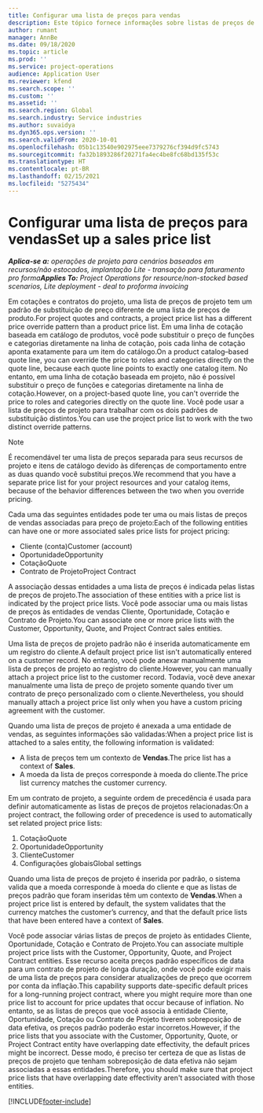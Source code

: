 ```yaml
---
title: Configurar uma lista de preços para vendas
description: Este tópico fornece informações sobre listas de preços de vendas para precificação de projetos.
author: rumant
manager: AnnBe
ms.date: 09/18/2020
ms.topic: article
ms.prod: ''
ms.service: project-operations
audience: Application User
ms.reviewer: kfend
ms.search.scope: ''
ms.custom: ''
ms.assetid: ''
ms.search.region: Global
ms.search.industry: Service industries
ms.author: suvaidya
ms.dyn365.ops.version: ''
ms.search.validFrom: 2020-10-01
ms.openlocfilehash: 05b1c13540e902975eee7379276cf394d9fc5743
ms.sourcegitcommit: fa32b1893286f20271fa4ec4be8fc68bd135f53c
ms.translationtype: HT
ms.contentlocale: pt-BR
ms.lasthandoff: 02/15/2021
ms.locfileid: "5275434"
---
```

# <a name="set-up-a-sales-price-list"></a><span data-ttu-id="3ebc2-103">Configurar uma lista de preços para vendas</span><span class="sxs-lookup"><span data-stu-id="3ebc2-103">Set up a sales price list</span></span>

<span data-ttu-id="3ebc2-104">_**Aplica-se a:** operações de projeto para cenários baseados em recursos/não estocados, implantação Lite - transação para faturamento pro forma_</span><span class="sxs-lookup"><span data-stu-id="3ebc2-104">_**Applies To:** Project Operations for resource/non-stocked based scenarios, Lite deployment - deal to proforma invoicing_</span></span>

<span data-ttu-id="3ebc2-105">Em cotações e contratos do projeto, uma lista de preços de projeto tem um padrão de substituição de preço diferente de uma lista de preços de produto.</span><span class="sxs-lookup"><span data-stu-id="3ebc2-105">For project quotes and contracts, a project price list has a different price override pattern than a product price list.</span></span> <span data-ttu-id="3ebc2-106">Em uma linha de cotação baseada em catálogo de produtos, você pode substituir o preço de funções e categorias diretamente na linha de cotação, pois cada linha de cotação aponta exatamente para um item do catálogo.</span><span class="sxs-lookup"><span data-stu-id="3ebc2-106">On a product catalog–based quote line, you can override the price to roles and categories directly on the quote line, because each quote line points to exactly one catalog item.</span></span> <span data-ttu-id="3ebc2-107">No entanto, em uma linha de cotação baseada em projeto, não é possível substituir o preço de funções e categorias diretamente na linha de cotação.</span><span class="sxs-lookup"><span data-stu-id="3ebc2-107">However, on a project-based quote line, you can't override the price to roles and categories directly on the quote line.</span></span> <span data-ttu-id="3ebc2-108">Você pode usar a lista de preços de projeto para trabalhar com os dois padrões de substituição distintos.</span><span class="sxs-lookup"><span data-stu-id="3ebc2-108">You can use the project price list to work with the two distinct override patterns.</span></span>

> [!NOTE]
> <span data-ttu-id="3ebc2-109">É recomendável ter uma lista de preços separada para seus recursos de projeto e itens de catálogo devido às diferenças de comportamento entre as duas quando você substitui preços.</span><span class="sxs-lookup"><span data-stu-id="3ebc2-109">We recommend that you have a separate price list for your project resources and your catalog items, because of the behavior differences between the two when you override pricing.</span></span>

<span data-ttu-id="3ebc2-110">Cada uma das seguintes entidades pode ter uma ou mais listas de preços de vendas associadas para preço de projeto:</span><span class="sxs-lookup"><span data-stu-id="3ebc2-110">Each of the following entities can have one or more associated sales price lists for project pricing:</span></span>

- <span data-ttu-id="3ebc2-111">Cliente (conta)</span><span class="sxs-lookup"><span data-stu-id="3ebc2-111">Customer (account)</span></span> 
- <span data-ttu-id="3ebc2-112">Oportunidade</span><span class="sxs-lookup"><span data-stu-id="3ebc2-112">Opportunity</span></span> 
- <span data-ttu-id="3ebc2-113">Cotação</span><span class="sxs-lookup"><span data-stu-id="3ebc2-113">Quote</span></span> 
- <span data-ttu-id="3ebc2-114">Contrato de Projeto</span><span class="sxs-lookup"><span data-stu-id="3ebc2-114">Project Contract</span></span>

<span data-ttu-id="3ebc2-115">A associação dessas entidades a uma lista de preços é indicada pelas listas de preços de projeto.</span><span class="sxs-lookup"><span data-stu-id="3ebc2-115">The association of these entities with a price list is indicated by the project price lists.</span></span> <span data-ttu-id="3ebc2-116">Você pode associar uma ou mais listas de preços às entidades de vendas Cliente, Oportunidade, Cotação e Contrato de Projeto.</span><span class="sxs-lookup"><span data-stu-id="3ebc2-116">You can associate one or more price lists with the Customer, Opportunity, Quote, and Project Contract sales entities.</span></span>

<span data-ttu-id="3ebc2-117">Uma lista de preços de projeto padrão não é inserida automaticamente em um registro do cliente.</span><span class="sxs-lookup"><span data-stu-id="3ebc2-117">A default project price list isn't automatically entered on a customer record.</span></span> <span data-ttu-id="3ebc2-118">No entanto, você pode anexar manualmente uma lista de preços de projeto ao registro do cliente.</span><span class="sxs-lookup"><span data-stu-id="3ebc2-118">However, you can manually attach a project price list to the customer record.</span></span> <span data-ttu-id="3ebc2-119">Todavia, você deve anexar manualmente uma lista de preço de projeto somente quando tiver um contrato de preço personalizado com o cliente.</span><span class="sxs-lookup"><span data-stu-id="3ebc2-119">Nevertheless, you should manually attach a project price list only when you have a custom pricing agreement with the customer.</span></span> 

<span data-ttu-id="3ebc2-120">Quando uma lista de preços de projeto é anexada a uma entidade de vendas, as seguintes informações são validadas:</span><span class="sxs-lookup"><span data-stu-id="3ebc2-120">When a project price list is attached to a sales entity, the following information is validated:</span></span>

- <span data-ttu-id="3ebc2-121">A lista de preços tem um contexto de **Vendas**.</span><span class="sxs-lookup"><span data-stu-id="3ebc2-121">The price list has a context of **Sales**.</span></span> 
- <span data-ttu-id="3ebc2-122">A moeda da lista de preços corresponde à moeda do cliente.</span><span class="sxs-lookup"><span data-stu-id="3ebc2-122">The price list currency matches the customer currency.</span></span> 

<span data-ttu-id="3ebc2-123">Em um contrato de projeto, a seguinte ordem de precedência é usada para definir automaticamente as listas de preços de projetos relacionadas:</span><span class="sxs-lookup"><span data-stu-id="3ebc2-123">On a project contract, the following order of precedence is used to automatically set related project price lists:</span></span>

1. <span data-ttu-id="3ebc2-124">Cotação</span><span class="sxs-lookup"><span data-stu-id="3ebc2-124">Quote</span></span>
2. <span data-ttu-id="3ebc2-125">Oportunidade</span><span class="sxs-lookup"><span data-stu-id="3ebc2-125">Opportunity</span></span>
3. <span data-ttu-id="3ebc2-126">Cliente</span><span class="sxs-lookup"><span data-stu-id="3ebc2-126">Customer</span></span> 
4. <span data-ttu-id="3ebc2-127">Configurações globais</span><span class="sxs-lookup"><span data-stu-id="3ebc2-127">Global settings</span></span> 

<span data-ttu-id="3ebc2-128">Quando uma lista de preços de projeto é inserida por padrão, o sistema valida que a moeda corresponde à moeda do cliente e que as listas de preços padrão que foram inseridas têm um contexto de **Vendas**.</span><span class="sxs-lookup"><span data-stu-id="3ebc2-128">When a project price list is entered by default, the system validates that the currency matches the customer’s currency, and that the default price lists that have been entered have a context of **Sales**.</span></span>

<span data-ttu-id="3ebc2-129">Você pode associar várias listas de preços de projeto às entidades Cliente, Oportunidade, Cotação e Contrato de Projeto.</span><span class="sxs-lookup"><span data-stu-id="3ebc2-129">You can associate multiple project price lists with the Customer, Opportunity, Quote, and Project Contract entities.</span></span> <span data-ttu-id="3ebc2-130">Esse recurso aceita preços padrão específicos de data para um contrato de projeto de longa duração, onde você pode exigir mais de uma lista de preços para considerar atualizações de preço que ocorrem por conta da inflação.</span><span class="sxs-lookup"><span data-stu-id="3ebc2-130">This capability supports date-specific default prices for a long-running project contract, where you might require more than one price list to account for price updates that occur because of inflation.</span></span> <span data-ttu-id="3ebc2-131">No entanto, se as listas de preços que você associa à entidade Cliente, Oportunidade, Cotação ou Contrato de Projeto tiverem sobreposição de data efetiva, os preços padrão poderão estar incorretos.</span><span class="sxs-lookup"><span data-stu-id="3ebc2-131">However, if the price lists that you associate with the Customer, Opportunity, Quote, or Project Contract entity have overlapping date effectivity, the default prices might be incorrect.</span></span> <span data-ttu-id="3ebc2-132">Desse modo, é preciso ter certeza de que as listas de preços de projeto que tenham sobreposição de data efetiva não sejam associadas a essas entidades.</span><span class="sxs-lookup"><span data-stu-id="3ebc2-132">Therefore, you should make sure that project price lists that have overlapping date effectivity aren't associated with those entities.</span></span>


[!INCLUDE[footer-include](../includes/footer-banner.md)]